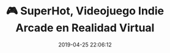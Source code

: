 ---
author_profile: false
title: "🎮 SuperHot, Videojuego Indie Arcade en Realidad Virtual"
description: "🎮 SuperHot, Videojuego Indie Arcade en Realidad Virtual"
excerpt: "🎮 SuperHot, Videojuego Indie Arcade en Realidad Virtual"
header:
  video:
    id: jT11OEiA9x4
    provider: youtube
comments: false
date: 2019-04-25 22:06:12
tags:
- Arcade
- Realidad Virtual
- Trailer
categories:
- Vídeo Videojuegos
sidebar:
- title: "Videoteca"
  nav: vteca
---